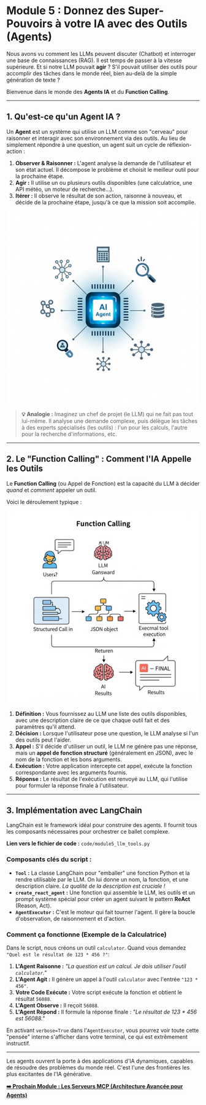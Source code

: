 # Module 5 : Donnez des Super-Pouvoirs à votre IA avec des Outils (Agents)

Nous avons vu comment les LLMs peuvent discuter (Chatbot) et interroger une base de connaissances (RAG). Il est temps de passer à la vitesse supérieure. Et si notre LLM pouvait **agir** ? S'il pouvait utiliser des outils pour accomplir des tâches dans le monde réel, bien au-delà de la simple génération de texte ?

Bienvenue dans le monde des **Agents IA** et du **Function Calling**.

---

## 1. Qu'est-ce qu'un Agent IA ?

Un **Agent** est un système qui utilise un LLM comme son "cerveau" pour raisonner et interagir avec son environnement via des outils. Au lieu de simplement répondre à une question, un agent suit un cycle de réflexion-action :

1.  **Observer & Raisonner :** L'agent analyse la demande de l'utilisateur et son état actuel. Il décompose le problème et choisit le meilleur outil pour la prochaine étape.
2.  **Agir :** Il utilise un ou plusieurs outils disponibles (une calculatrice, une API météo, un moteur de recherche...).
3.  **Itérer :** Il observe le résultat de son action, raisonne à nouveau, et décide de la prochaine étape, jusqu'à ce que la mission soit accomplie.

<img src="./images/ai_agent.png" alt="Illustration d'un Agent IA, un cerveau central connecté à divers outils comme une calculatrice, une loupe de recherche, une base de données." width="600"/>

> **💡 Analogie :** Imaginez un chef de projet (le LLM) qui ne fait pas tout lui-même. Il analyse une demande complexe, puis délègue les tâches à des experts spécialisés (les outils) : l'un pour les calculs, l'autre pour la recherche d'informations, etc.

---

## 2. Le "Function Calling" : Comment l'IA Appelle les Outils

Le **Function Calling** (ou Appel de Fonction) est la capacité du LLM à décider *quand* et *comment* appeler un outil.

Voici le déroulement typique :

<img src="./images/Function_Calling.png" alt="Diagramme du processus de Function Calling" width="600"/>

1.  **Définition :** Vous fournissez au LLM une liste des outils disponibles, avec une description claire de ce que chaque outil fait et des paramètres qu'il attend.
2.  **Décision :** Lorsque l'utilisateur pose une question, le LLM analyse si l'un des outils peut l'aider.
3.  **Appel :** S'il décide d'utiliser un outil, le LLM ne génère pas une réponse, mais un **appel de fonction structuré** (généralement en JSON), avec le nom de la fonction et les bons arguments.
4.  **Exécution :** Votre application intercepte cet appel, exécute la fonction correspondante avec les arguments fournis.
5.  **Réponse :** Le résultat de l'exécution est renvoyé au LLM, qui l'utilise pour formuler la réponse finale à l'utilisateur.

---

## 3. Implémentation avec LangChain

LangChain est le framework idéal pour construire des agents. Il fournit tous les composants nécessaires pour orchestrer ce ballet complexe.

**Lien vers le fichier de code :** `code/module5_llm_tools.py`

### Composants clés du script :

* **`Tool` :** La classe LangChain pour "emballer" une fonction Python et la rendre utilisable par le LLM. On lui donne un nom, la fonction, et une description claire. *La qualité de la description est cruciale !*
* **`create_react_agent` :** Une fonction qui assemble le LLM, les outils et un prompt système spécial pour créer un agent suivant le pattern **ReAct** (Reason, Act).
* **`AgentExecutor` :** C'est le moteur qui fait tourner l'agent. Il gère la boucle d'observation, de raisonnement et d'action.

### Comment ça fonctionne (Exemple de la Calculatrice)

Dans le script, nous créons un outil `calculator`. Quand vous demandez `"Quel est le résultat de 123 * 456 ?"`:

1.  **L'Agent Raisonne :** *"La question est un calcul. Je dois utiliser l'outil `calculator`."*
2.  **L'Agent Agit :** Il génère un appel à l'outil `calculator` avec l'entrée `"123 * 456"`.
3.  **Votre Code Exécute :** Votre script exécute la fonction et obtient le résultat `56088`.
4.  **L'Agent Observe :** Il reçoit `56088`.
5.  **L'Agent Répond :** Il formule la réponse finale : *"Le résultat de 123 * 456 est 56088."*

En activant `verbose=True` dans l'`AgentExecutor`, vous pourrez voir toute cette "pensée" interne s'afficher dans votre terminal, ce qui est extrêmement instructif.

---

Les agents ouvrent la porte à des applications d'IA dynamiques, capables de résoudre des problèmes du monde réel. C'est l'une des frontières les plus excitantes de l'IA générative.

**[➡️ Prochain Module : Les Serveurs MCP (Architecture Avancée pour Agents)](./06_mcp_servers.md)**